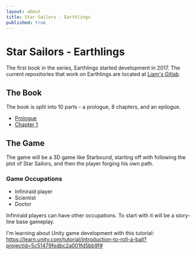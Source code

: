 ```yaml
---
layout: about
title: Star Sailors - Earthlings
published: true
---
```


# Star Sailors - Earthlings

The first book in the series, Earthlings started development in 2017. The current repositories that work on Earthlings are located at [Liam's Gitlab](http://gitlab.com/irisdroidology/star-sailors).

## The Book

The book is split into 10 parts - a prologue, 8 chapters, and an epilogue. 

* [Prologue](http://acord-robotics.github.io/starsailors/earth-prologue)
* [Chapter 1](http://acord-robotics.github.io/starsailors/earth-ch-1)

## The Game

The game will be a 3D game like Starbound, starting off with following the plot of Star Sailors, and then the player forging his own path.

### Game Occupations

* Infiniraid player
* Scientist
* Doctor

Infiniraid players can have other occupations. To start with it will be a story-line base gameplay.



I'm learning about Unity game development with this tutorial: https://learn.unity.com/tutorial/introduction-to-roll-a-ball?projectId=5c51479fedbc2a001fd5bb9f#